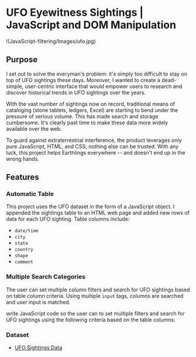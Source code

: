 # UFO Eyewitness Sightings | JavaScript and DOM Manipulation

!(JavaScript-filtering/Images/ufo.jpg)

## Purpose

I set out to solve the everyman's problem: it's simply too difficult to stay on top of UFO sightings these days. Moreover, I wanted to create a dead-simple, user-centric interface that would empower users to research and discover historical trends in UFO sightings over the years.

With the vast number of sightings now on record, traditional means of cataloging (stone tablets, ledgers, Excel) are starting to bend under the pressure of serious volume. This has made search and storage cumbersome. It's clearly past time to make these data more widely available over the web.

To guard against extraterrestrial interference, the product leverages only pure JavaScript, HTML, and CSS; nothing else can be trusted. With any luck, this project helps Earthlings everywhere -- and doesn't end up in the wrong hands.

## Features
### Automatic Table

This project uses the UFO dataset in the form of a JavaScript object. I appended the sightings table to an HTML web page and added new rows of data for each UFO sighting. Table columns include:
* `date/time`
* `city`
* `state`
* `country`
* `shape`
* `comment`

### Multiple Search Categories

The user can set multiple column filters and search for UFO sightings based on table column criteria. Using multiple `input` tags, columns are searched and user input is matched.

write JavaScript code so the user can to set multiple filters and search for UFO sightings using the following criteria based on the table columns: 

### Dataset

* [UFO Sightings Data](Data/data.js)